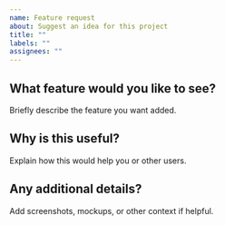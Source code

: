 ```yaml
---
name: Feature request
about: Suggest an idea for this project
title: ""
labels: ""
assignees: ""
---
```


## What feature would you like to see?

Briefly describe the feature you want added.

## Why is this useful?

Explain how this would help you or other users.

## Any additional details?

Add screenshots, mockups, or other context if helpful.
